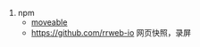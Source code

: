 1. npm
   - [moveable](https://github.com/daybrush/moveable)
   - https://github.com/rrweb-io 网页快照，录屏
